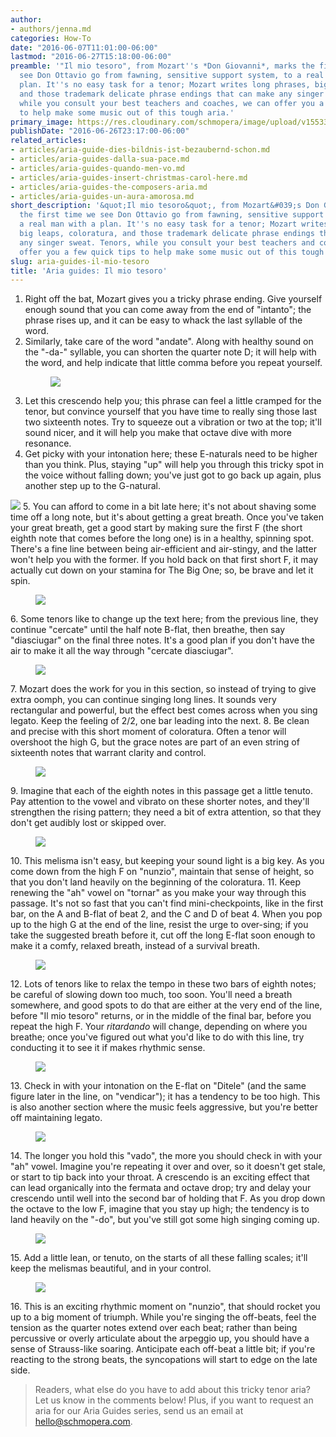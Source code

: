 ```yaml
---
author:
- authors/jenna.md
categories: How-To
date: "2016-06-07T11:01:00-06:00"
lastmod: "2016-06-27T15:18:00-06:00"
preamble: '"Il mio tesoro", from Mozart''s *Don Giovanni*, marks the first time we
  see Don Ottavio go from fawning, sensitive support system, to a real man with a
  plan. It''s no easy task for a tenor; Mozart writes long phrases, big leaps, coloratura,
  and those trademark delicate phrase endings that can make any singer sweat. Tenors,
  while you consult your best teachers and coaches, we can offer you a few quick tips
  to help make some music out of this tough aria.'
primary_image: https://res.cloudinary.com/schmopera/image/upload/v1553302566/media/2019/03/Tesoro.jpg
publishDate: "2016-06-26T23:17:00-06:00"
related_articles:
- articles/aria-guide-dies-bildnis-ist-bezaubernd-schon.md
- articles/aria-guides-dalla-sua-pace.md
- articles/aria-guides-quando-men-vo.md
- articles/aria-guides-insert-christmas-carol-here.md
- articles/aria-guides-the-composers-aria.md
- articles/aria-guides-un-aura-amorosa.md
short_description: '&quot;Il mio tesoro&quot;, from Mozart&#039;s Don Giovanni, marks
  the first time we see Don Ottavio go from fawning, sensitive support system, to
  a real man with a plan. It''s no easy task for a tenor; Mozart writes long phrases,
  big leaps, coloratura, and those trademark delicate phrase endings that can make
  any singer sweat. Tenors, while you consult your best teachers and coaches, we can
  offer you a few quick tips to help make some music out of this tough aria.'
slug: aria-guides-il-mio-tesoro
title: 'Aria guides: Il mio tesoro'
---
```

 1. Right off the bat, Mozart gives you a tricky phrase ending. Give yourself enough sound that you can come away from the end of "intanto"; the phrase rises up, and it can be easy to whack the last syllable of the word.
 2. Similarly, take care of the word "andate". Along with healthy sound on the "-da-" syllable, you can shorten the quarter note D; it will help with the word, and help indicate that little comma before you repeat yourself.<figure data-type="image">![](https://res.cloudinary.com/schmopera/image/upload/v1545409169/media/webhook-uploads/1465311825102/Tesoro---annotated---1.jpg.jpg)
    </figure>
 3. Let this crescendo help you; this phrase can feel a little cramped for the tenor, but convince yourself that you have time to really sing those last two sixteenth notes. Try to squeeze out a vibration or two at the top; it'll sound nicer, and it will help you make that octave dive with more resonance.
 4. Get picky with your intonation here; these E-naturals need to be higher than you think. Plus, staying "up" will help you through this tricky spot in the voice without falling down; you've just got to go back up again, plus another step up to the G-natural.<figure data-type="image">

![](https://res.cloudinary.com/schmopera/image/upload/v1545409169/media/webhook-uploads/1465311752139/Tesoro---annotated---2.jpg.jpg)
    </figure>
 5. You can afford to come in a bit late here; it's not about shaving some time off a long note, but it's about getting a great breath. Once you've taken your great breath, get a good start by making sure the first F (the short eighth note that comes before the long one) is in a healthy, spinning spot. There's a fine line between being air-efficient and air-stingy, and the latter won't help you with the former. If you hold back on that first short F, it may actually cut down on your stamina for The Big One; so, be brave and let it spin.<figure data-type="image">

![](https://res.cloudinary.com/schmopera/image/upload/v1545409169/media/webhook-uploads/1465311835916/Tesoro---annotated---3.jpg.jpg)
    </figure>
 6. Some tenors like to change up the text here; from the previous line, they continue "cercate" until the half note B-flat, then breathe, then say "diasciugar" on the final three notes. It's a good plan if you don't have the air to make it all the way through "cercate diasciugar".<figure data-type="image">

![](https://res.cloudinary.com/schmopera/image/upload/v1545409169/media/webhook-uploads/1465311849050/Tesoro---annotated---4.jpg.jpg)
    </figure>
 7. Mozart does the work for you in this section, so instead of trying to give extra oomph, you can continue singing long lines. It sounds very rectangular and powerful, but the effect best comes across when you sing legato. Keep the feeling of 2/2, one bar leading into the next.
 8. Be clean and precise with this short moment of coloratura. Often a tenor will overshoot the high G, but the grace notes are part of an even string of sixteenth notes that warrant clarity and control. <figure data-type="image">

![](https://res.cloudinary.com/schmopera/image/upload/v1545409169/media/webhook-uploads/1465311862019/Tesoro---annotated---5.jpg.jpg)
    </figure>
 9. Imagine that each of the eighth notes in this passage get a little tenuto. Pay attention to the vowel and vibrato on these shorter notes, and they'll strengthen the rising pattern; they need a bit of extra attention, so that they don't get audibly lost or skipped over. <figure data-type="image">

![](https://res.cloudinary.com/schmopera/image/upload/v1545409169/media/webhook-uploads/1465318832712/Tesoro---annotated---6.jpg.jpg)
    </figure>
10. This melisma isn't easy, but keeping your sound light is a big key. As you come down from the high F on "nunzio", maintain that sense of height, so that you don't land heavily on the beginning of the coloratura.
11. Keep renewing the "ah" vowel on "tornar" as you make your way through this passage. It's not so fast that you can't find mini-checkpoints, like in the first bar, on the A and B-flat of beat 2, and the C and D of beat 4. When you pop up to the high G at the end of the line, resist the urge to over-sing; if you take the suggested breath before it, cut off the long E-flat soon enough to make it a comfy, relaxed breath, instead of a survival breath.<figure data-type="image">

![](https://res.cloudinary.com/schmopera/image/upload/v1545409169/media/webhook-uploads/1465318815246/Tesoro---annotated---extra.jpg.jpg)
    </figure>
12. Lots of tenors like to relax the tempo in these two bars of eighth notes; be careful of slowing down too much, too soon. You'll need a breath somewhere, and good spots to do that are either at the very end of the line, before "Il mio tesoro" returns, or in the middle of the final bar, before you repeat the high F. Your _ritardando_ will change, depending on where you breathe; once you've figured out what you'd like to do with this line, try conducting it to see it if makes rhythmic sense.<figure data-type="image">

![](https://res.cloudinary.com/schmopera/image/upload/v1545409169/media/webhook-uploads/1465311888473/Tesoro---annotated---7.jpg.jpg)
    </figure>
13. Check in with your intonation on the E-flat on "Ditele" (and the same figure later in the line, on "vendicar"); it has a tendency to be too high. This is also another section where the music feels aggressive, but you're better off maintaining legato.<figure data-type="image">

![](https://res.cloudinary.com/schmopera/image/upload/v1545409169/media/webhook-uploads/1465311899087/Tesoro---annotated---8.jpg.jpg)
    </figure>
14. The longer you hold this "vado", the more you should check in with your "ah" vowel. Imagine you're repeating it over and over, so it doesn't get stale, or start to tip back into your throat. A crescendo is an exciting effect that can lead organically into the fermata and octave drop; try and delay your crescendo until well into the second bar of holding that F. As you drop down the octave to the low F, imagine that you stay up high; the tendency is to land heavily on the "-do", but you've still got some high singing coming up.<figure data-type="image">

![](https://res.cloudinary.com/schmopera/image/upload/v1545409169/media/webhook-uploads/1465311909372/Tesoro---annotated---9.jpg.jpg)
    </figure>
15. Add a little lean, or tenuto, on the starts of all these falling scales; it'll keep the melismas beautiful, and in your control.<figure data-type="image">

![](https://res.cloudinary.com/schmopera/image/upload/v1545409169/media/webhook-uploads/1465311919080/Tesoro---annotated---10.jpg.jpg)
    </figure>
16. This is an exciting rhythmic moment on "nunzio", that should rocket you up to a big moment of triumph. While you're singing the off-beats, feel the tension as the quarter notes extend over each beat; rather than being percussive or overly articulate about the arpeggio up, you should have a sense of Strauss-like soaring. Anticipate each off-beat a little bit; if you're reacting to the strong beats, the syncopations will start to edge on the late side.

> Readers, what else do you have to add about this tricky tenor aria? Let us know in the comments below! Plus, if you want to request an aria for our Aria Guides series, send us an email at [hello@schmopera.com](mailto:hello@schmopera.com).